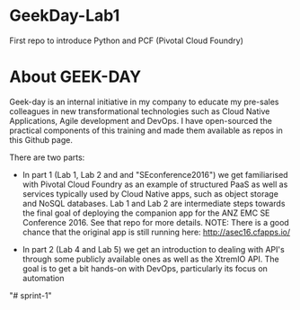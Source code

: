 # GeekDay-Lab1
First repo to introduce Python and PCF (Pivotal Cloud Foundry)

# About GEEK-DAY
Geek-day is an internal initiative in my company to educate my pre-sales colleagues in new transformational technologies such as Cloud Native Applications, Agile development and DevOps. I have open-sourced the practical components of this training and made them available as repos in this Github page.

There are two parts:
 * In part 1 (Lab 1, Lab 2 and and "SEconference2016") we get familiarised with Pivotal Cloud Foundry as an example of structured PaaS as well as services typically used by Cloud Native apps, such as object storage and NoSQL databases. Lab 1 and Lab 2 are intermediate steps towards the final goal of deploying the companion app for the ANZ EMC SE Conference 2016. See that repo for more details.
NOTE: There is a good chance that the original app is still running here:
http://asec16.cfapps.io/

 * In part 2 (Lab 4 and Lab 5) we get an introduction to dealing with API's through some publicly available ones as well as the XtremIO API. The goal is to get a bit hands-on with DevOps, particularly its focus on automation

"# sprint-1" 
